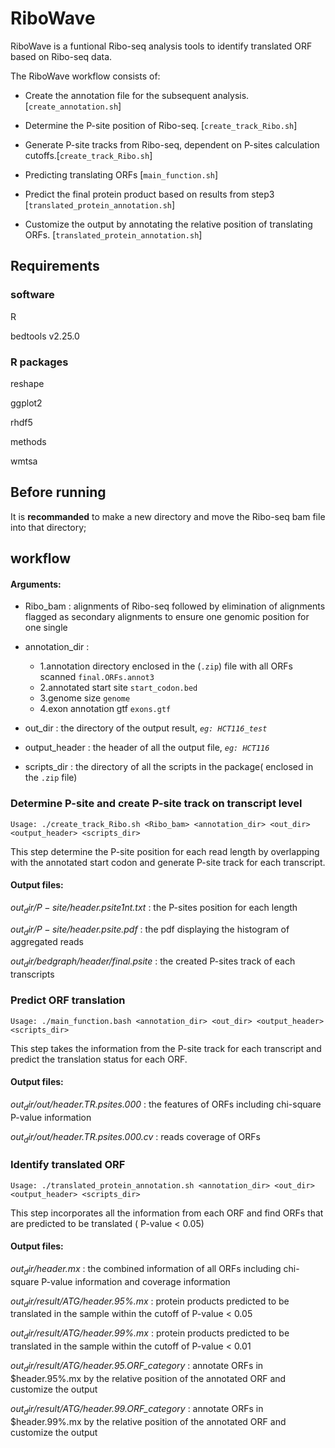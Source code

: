 # RiboWave 

RiboWave is a funtional Ribo-seq analysis tools to identify translated ORF based on Ribo-seq data.

The RiboWave workflow consists of:

* Create the annotation file for the subsequent analysis. [`create_annotation.sh`]

* Determine the P-site position of Ribo-seq. [`create_track_Ribo.sh`]

* Generate P-site tracks from Ribo-seq, dependent on P-sites calculation cutoffs.[`create_track_Ribo.sh`]

* Predicting translating ORFs [`main_function.sh`]

* Predict the final protein product based on results from step3 [`translated_protein_annotation.sh`]

* Customize the output by annotating the relative position of translating ORFs. [`translated_protein_annotation.sh`]


## Requirements
### software
R 

bedtools v2.25.0 
### R packages
reshape

ggplot2

rhdf5

methods

wmtsa

## Before running 

It is **recommanded** to make a new directory and move the Ribo-seq bam file into that directory;


## workflow

#### Arguments:

- Ribo_bam 	: alignments of Ribo-seq followed by elimination of alignments flagged as secondary alignments to ensure one genomic position for one single 

- annotation_dir  : 
  - 1.annotation directory enclosed in the (`.zip`) file with all ORFs scanned `final.ORFs.annot3` 
  - 2.annotated start site `start_codon.bed` 
  - 3.genome size `genome` 
  - 4.exon annotation gtf `exons.gtf`

- out_dir 	: the directory of the output result, *`eg: HCT116_test`*

- output_header 	: the header of all the output file, *`eg: HCT116`* 

- scripts_dir 	: the directory of all the scripts in the package( enclosed in the `.zip` file)


### Determine P-site and create P-site track on transcript level 

```
Usage: ./create_track_Ribo.sh <Ribo_bam> <annotation_dir> <out_dir> <output_header> <scripts_dir>
```

This step determine the P-site position for each read length by overlapping with the annotated start codon and generate P-site track for each transcript.


#### Output files:

*$out_dir/P-site/$header.psite1nt.txt* 	: the P-sites position for each length

*$out_dir/P-site/$header.psite.pdf* 	: the pdf displaying the histogram of aggregated reads

*$out_dir/bedgraph/$header/final.psite* 	: the created P-sites track of each transcripts 


### Predict ORF translation

```
Usage: ./main_function.bash <annotation_dir> <out_dir> <output_header> <scripts_dir>
```

This step takes the information from the P-site track for each transcript and predict the translation status for each ORF.

#### Output files:

*$out_dir/out/$header.TR.psites.000* 	: the features of ORFs including chi-square P-value information

*$out_dir/out/$header.TR.psites.000.cv* 	: reads coverage of ORFs


### Identify translated ORF

```
Usage: ./translated_protein_annotation.sh <annotation_dir> <out_dir> <output_header> <scripts_dir>
```

This step incorporates all the information from each ORF and find ORFs that are predicted to be translated ( P-value < 0.05) 

#### Output files:

*$out_dir/$header.mx* 			: the combined information of all ORFs including chi-square P-value information and coverage information

*$out_dir/result/ATG/$header.95%.mx* 	: protein products predicted to be translated in the sample within the cutoff of P-value < 0.05

*$out_dir/result/ATG/$header.99%.mx* 	: protein products predicted to be translated in the sample within the cutoff of P-value < 0.01

*$out_dir/result/ATG/$header.95.ORF_category* : annotate ORFs in $header.95%.mx by the relative position of the annotated ORF and customize the output

*$out_dir/result/ATG/$header.99.ORF_category* : annotate ORFs in $header.99%.mx by the relative position of the annotated ORF and customize the output

